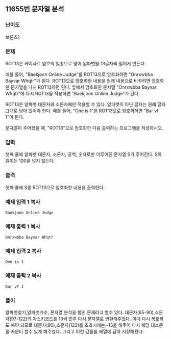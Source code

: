 ## 11655번 문자열 분석

### 난이도

브론즈1

### 문제

ROT13은 카이사르 암호의 일종으로 영어 알파벳을 13글자씩 밀어서 만든다.

예를 들어, "Baekjoon Online Judge"를 ROT13으로 암호화하면 "Onrxwbba Bayvar Whqtr"가 된다. ROT13으로 암호화한 내용을 원래 내용으로 바꾸려면 암호화한 문자열을 다시 ROT13하면 된다. 앞에서 암호화한 문자열 "Onrxwbba Bayvar Whqtr"에 다시 ROT13을 적용하면 "Baekjoon Online Judge"가 된다.

ROT13은 알파벳 대문자와 소문자에만 적용할 수 있다. 알파벳이 아닌 글자는 원래 글자 그대로 남아 있어야 한다. 예를 들어, "One is 1"을 ROT13으로 암호화하면 "Bar vf 1"이 된다.

문자열이 주어졌을 때, "ROT13"으로 암호화한 다음 출력하는 프로그램을 작성하시오.

### 입력

첫째 줄에 알파벳 대문자, 소문자, 공백, 숫자로만 이루어진 문자열 S가 주어진다. S의 길이는 100을 넘지 않는다.

### 출력

첫째 줄에 S를 ROT13으로 암호화한 내용을 출력한다.

### 예제 입력 1 복사

```
Baekjoon Online Judge
```

### 예제 출력 1 복사

```
Onrxwbba Bayvar Whqtr
```

### 예제 입력 2 복사

```
One is 1
```

### 예제 출력 2 복사

```
Bar vf 1
```

### 풀이

알파벳찾기,알파벳개수, 문자열 분석을 합친 문제라고 할수 있다.
대문자(65-90),소문자(97-122)의 아스키코드를 13씩 민후 다시 문자열로
변환해주었다. 이때 다시 복호화도 해야 되므로 대문자(90),소문자(122)를 초과시에는 -13을 해주어 다시 해당 대소문을 카운터 할수 있게 해주었다.
그리고 이런 값들을 배열에 담아 저장해줬다.
